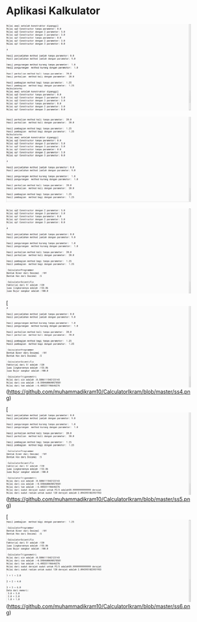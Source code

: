 # Aplikasi Kalkulator
[![N|Solid](https://github.com/muhammadikram10/CalculatorIkram/blob/master/ss1.png)](https://github.com/muhammadikram10/CalculatorIkram/blob/master/ss1.png)

[![N|Solid](https://github.com/muhammadikram10/CalculatorIkram/blob/master/ss2.png)](https://github.com/muhammadikram10/CalculatorIkram/blob/master/ss2.png)

[![N|Solid](https://github.com/muhammadikram10/CalculatorIkram/blob/master/ss3.png)](https://github.com/muhammadikram10/CalculatorIkram/blob/master/ss3.png)

[![N|Solid](https://github.com/muhammadikram10/CalculatorIkram/blob/master/ss4.png)(https://github.com/muhammadikram10/CalculatorIkram/blob/master/ss4.png)

[![N|Solid](https://github.com/muhammadikram10/CalculatorIkram/blob/master/ss5.png)(https://github.com/muhammadikram10/CalculatorIkram/blob/master/ss5.png)

[![N|Solid](https://github.com/muhammadikram10/CalculatorIkram/blob/master/ss6.png)(https://github.com/muhammadikram10/CalculatorIkram/blob/master/ss6.png)